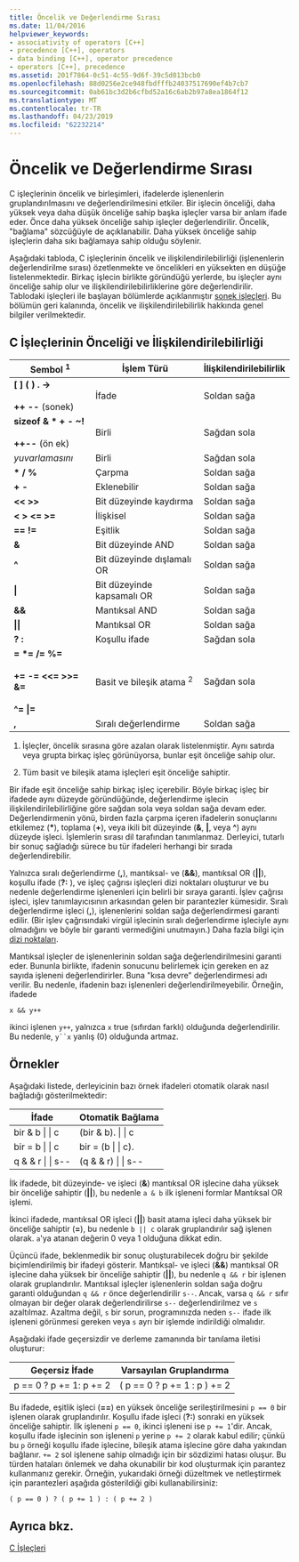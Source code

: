 ```yaml
---
title: Öncelik ve Değerlendirme Sırası
ms.date: 11/04/2016
helpviewer_keywords:
- associativity of operators [C++]
- precedence [C++], operators
- data binding [C++], operator precedence
- operators [C++], precedence
ms.assetid: 201f7864-0c51-4c55-9d6f-39c5d013bcb0
ms.openlocfilehash: 88d0256e2ce948fbdfffb24037517690ef4b7cb7
ms.sourcegitcommit: 0ab61bc3d2b6cfbd52a16c6ab2b97a8ea1864f12
ms.translationtype: MT
ms.contentlocale: tr-TR
ms.lasthandoff: 04/23/2019
ms.locfileid: "62232214"
---
```

# <a name="precedence-and-order-of-evaluation"></a>Öncelik ve Değerlendirme Sırası

C işleçlerinin öncelik ve birleşimleri, ifadelerde işlenenlerin gruplandırılmasını ve değerlendirilmesini etkiler. Bir işlecin önceliği, daha yüksek veya daha düşük önceliğe sahip başka işleçler varsa bir anlam ifade eder. Önce daha yüksek önceliğe sahip işleçler değerlendirilir. Öncelik, "bağlama" sözcüğüyle de açıklanabilir. Daha yüksek önceliğe sahip işleçlerin daha sıkı bağlamaya sahip olduğu söylenir.

Aşağıdaki tabloda, C işleçlerinin öncelik ve ilişkilendirilebilirliği (işlenenlerin değerlendirilme sırası) özetlenmekte ve öncelikleri en yüksekten en düşüğe listelenmektedir. Birkaç işlecin birlikte göründüğü yerlerde, bu işleçler aynı önceliğe sahip olur ve ilişkilendirilebilirliklerine göre değerlendirilir. Tablodaki işleçleri ile başlayan bölümlerde açıklanmıştır [sonek işleçleri](../c-language/postfix-operators.md). Bu bölümün geri kalanında, öncelik ve ilişkilendirilebilirlik hakkında genel bilgiler verilmektedir.

## <a name="precedence-and-associativity-of-c-operators"></a>C İşleçlerinin Önceliği ve İlişkilendirilebilirliği

|Sembol <sup>1</sup>|İşlem Türü|İlişkilendirilebilirlik|
|-------------|-----------------------|-------------------|
|**\[ ] ( ) . ->**<br /><br />**++** **--** (sonek)|İfade|Soldan sağa|
**sizeof & \* + - ~!**<br /><br />**++--** (ön ek)|Birli|Sağdan sola|
|*yuvarlamasını*|Birli|Sağdan sola|
|**\* / %**|Çarpma|Soldan sağa|
|**+ -**|Eklenebilir|Soldan sağa|
|**\<\< >>**|Bit düzeyinde kaydırma|Soldan sağa|
|**\< > \<= >=**|İlişkisel|Soldan sağa|
|**== !=**|Eşitlik|Soldan sağa|
|**&**|Bit düzeyinde AND|Soldan sağa|
|**^**|Bit düzeyinde dışlamalı OR|Soldan sağa|
|**&#124;**|Bit düzeyinde kapsamalı OR|Soldan sağa|
|**&&**|Mantıksal AND|Soldan sağa|
|**&#124;&#124;**|Mantıksal OR|Soldan sağa|
|**? :**|Koşullu ifade|Sağdan sola|
|**= \*= /= %=**<br /><br /> **+= -= \<\<= >>= &=**<br /><br /> **^= &#124;=**|Basit ve bileşik atama <sup>2</sup>|Sağdan sola|
|**,**|Sıralı değerlendirme|Soldan sağa|

1. İşleçler, öncelik sırasına göre azalan olarak listelenmiştir. Aynı satırda veya grupta birkaç işleç görünüyorsa, bunlar eşit önceliğe sahip olur.

1. Tüm basit ve bileşik atama işleçleri eşit önceliğe sahiptir.

Bir ifade eşit önceliğe sahip birkaç işleç içerebilir. Böyle birkaç işleç bir ifadede aynı düzeyde göründüğünde, değerlendirme işlecin ilişkilendirilebilirliğine göre sağdan sola veya soldan sağa devam eder. Değerlendirmenin yönü, birden fazla çarpma içeren ifadelerin sonuçlarını etkilemez (<strong>\*</strong>), toplama (**+**), veya ikili bit düzeyinde (**&**, **&#124;**, veya **^**) aynı düzeyde işleci. İşlemlerin sırası dil tarafından tanımlanmaz. Derleyici, tutarlı bir sonuç sağladığı sürece bu tür ifadeleri herhangi bir sırada değerlendirebilir.

Yalnızca sıralı değerlendirme (**,**), mantıksal- ve (**&&**), mantıksal OR (**||**), koşullu ifade (**?:** ), ve işleç çağrısı işleçleri dizi noktaları oluşturur ve bu nedenle değerlendirme işlenenleri için belirli bir sıraya garanti. İşlev çağrısı işleci, işlev tanımlayıcısının arkasından gelen bir parantezler kümesidir. Sıralı değerlendirme işleci (**,**), işlenenlerini soldan sağa değerlendirmesi garanti edilir. (Bir işlev çağrısındaki virgül işlecinin sıralı değerlendirme işleciyle aynı olmadığını ve böyle bir garanti vermediğini unutmayın.) Daha fazla bilgi için [dizi noktaları](../c-language/c-sequence-points.md).

Mantıksal işleçler de işlenenlerinin soldan sağa değerlendirilmesini garanti eder. Bununla birlikte, ifadenin sonucunu belirlemek için gereken en az sayıda işleneni değerlendirirler. Buna "kısa devre" değerlendirmesi adı verilir. Bu nedenle, ifadenin bazı işlenenleri değerlendirilmeyebilir. Örneğin, ifadede

`x && y++`

ikinci işlenen `y++`, yalnızca `x` true (sıfırdan farklı) olduğunda değerlendirilir. Bu nedenle, `y``x` yanlış (0) olduğunda artmaz.

## <a name="examples"></a>Örnekler

Aşağıdaki listede, derleyicinin bazı örnek ifadeleri otomatik olarak nasıl bağladığı gösterilmektedir:

|İfade|Otomatik Bağlama|
|----------------|-----------------------|
|bir & b &#124; &#124; c|(bir & b). &#124; &#124; c|
|bir = b &#124; &#124; c|bir = (b &#124; &#124; c).|
|q & & r &#124; &#124; s--|(q & & r) &#124; &#124; s--|

İlk ifadede, bit düzeyinde- ve işleci (**&**) mantıksal OR işlecine daha yüksek bir önceliğe sahiptir (**||**), bu nedenle `a & b` ilk işleneni formlar Mantıksal OR işlemi.

İkinci ifadede, mantıksal OR işleci (**||**) basit atama işleci daha yüksek bir önceliğe sahiptir (**=**), bu nedenle `b || c` olarak gruplandırılır sağ işlenen olarak. `a`'ya atanan değerin 0 veya 1 olduğuna dikkat edin.

Üçüncü ifade, beklenmedik bir sonuç oluşturabilecek doğru bir şekilde biçimlendirilmiş bir ifadeyi gösterir. Mantıksal- ve işleci (**&&**) mantıksal OR işlecine daha yüksek bir önceliğe sahiptir (**||**), bu nedenle `q && r` bir işlenen olarak gruplandırılır. Mantıksal işleçler işlenenlerin soldan sağa doğru garanti olduğundan `q && r` önce değerlendirilir `s--`. Ancak, varsa `q && r` sıfır olmayan bir değer olarak değerlendirilirse `s--` değerlendirilmez ve `s` azaltılmaz. Azaltma değil, `s` bir sorun, programınızda neden `s--` ifade ilk işleneni görünmesi gereken veya `s` ayrı bir işlemde indirildiği olmalıdır.

Aşağıdaki ifade geçersizdir ve derleme zamanında bir tanılama iletisi oluşturur:

|Geçersiz İfade|Varsayılan Gruplandırma|
|------------------------|----------------------|
|p == 0 ? p += 1: p += 2|( p == 0 ? p += 1 : p ) += 2|

Bu ifadede, eşitlik işleci (**==**) en yüksek önceliğe serileştirilmesini `p == 0` bir işlenen olarak gruplandırılır. Koşullu ifade işleci (**?:**) sonraki en yüksek önceliğe sahiptir. İlk işleneni `p == 0`, ikinci işleneni ise `p += 1`'dir. Ancak, koşullu ifade işlecinin son işleneni `p` yerine `p += 2` olarak kabul edilir; çünkü bu `p` örneği koşullu ifade işlecine, bileşik atama işlecine göre daha yakından bağlanır. `+= 2` sol işlenene sahip olmadığı için bir sözdizimi hatası oluşur. Bu türden hataları önlemek ve daha okunabilir bir kod oluşturmak için parantez kullanmanız gerekir. Örneğin, yukarıdaki örneği düzeltmek ve netleştirmek için parantezleri aşağıda gösterildiği gibi kullanabilirsiniz:

`( p == 0 ) ? ( p += 1 ) : ( p += 2 )`

## <a name="see-also"></a>Ayrıca bkz.

[C İşleçleri](../c-language/c-operators.md)
